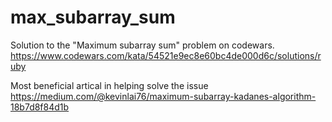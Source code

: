 # max_subarray_sum

Solution to the "Maximum subarray sum" problem on codewars. https://www.codewars.com/kata/54521e9ec8e60bc4de000d6c/solutions/ruby

Most beneficial artical in helping solve the issue https://medium.com/@kevinlai76/maximum-subarray-kadanes-algorithm-18b7d8f84d1b
